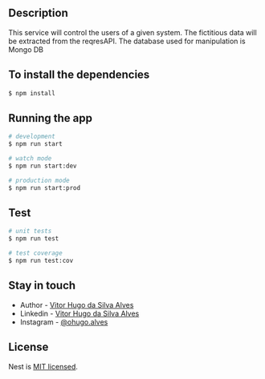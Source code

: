 ## Description

This service will control the users of a given system. The fictitious data will be extracted from the reqresAPI. The database used for manipulation is Mongo DB

## To install the dependencies

```bash
$ npm install
```

## Running the app

```bash
# development
$ npm run start

# watch mode
$ npm run start:dev

# production mode
$ npm run start:prod
```

## Test

```bash
# unit tests
$ npm run test

# test coverage
$ npm run test:cov
```

## Stay in touch

- Author - [Vitor Hugo da Silva Alves](https://github.com/Dev-hugo-hash/)
- Linkedin - [Vitor Hugo da Silva Alves](https://www.linkedin.com/in/vitor-hugo-silva-dev/)
- Instagram - [@ohugo.alves](https://www.instagram.com/ohugo.alves/)

## License

Nest is [MIT licensed](LICENSE).
